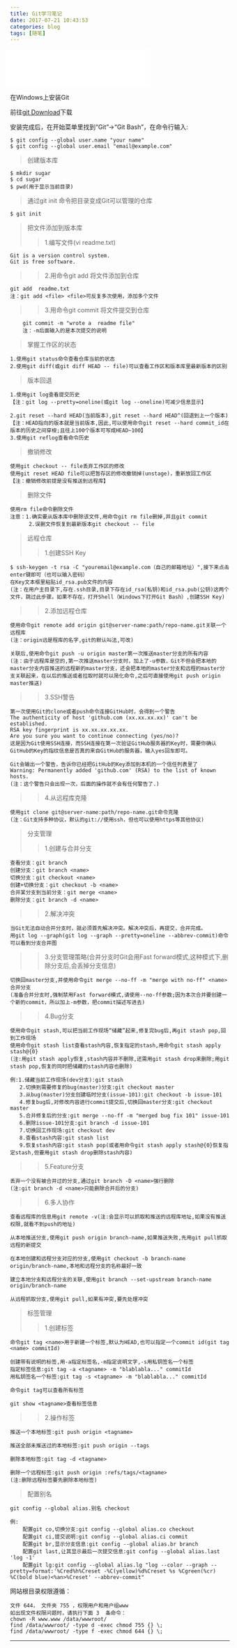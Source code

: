 ```yaml
---
title: Git学习笔记
date: 2017-07-21 10:43:53
categories: blog 
tags: [随笔]
---
```


<iframe frameborder="no" border="0" marginwidth="0" marginheight="0" width=330 height=86 src="//music.163.com/outchain/player?type=1&id=34012&auto=1&height=66" style="margin-left: -10px;"></iframe>

在Windows上安装Git

前往[git Download](https://git-for-windows.github.io/)下载
 
安装完成后，在开始菜单里找到“Git”->“Git Bash”，在命令行输入:

```
$ git config --global user.name "your name"
$ git config --global user.email "email@example.com"
```
<!--more-->
>创建版本库
>
    $ mkdir sugar
    $ cd sugar
    $ pwd(用于显示当前目录)
>通过git init 命令把目录变成Git可以管理的仓库
>
    $ git init

>把文件添加到版本库
>>1.编写文件(vi  readme.txt)
>
    Git is a version control system.
    Git is free software.
>>2.用命令git add <file>将文件添加到仓库
>
    git add  readme.txt
    注：git add <file> <file>可反复多次使用，添加多个文件
>>3.用命令git commit 将文件提交到仓库
>
```
    git commit -m "wrote a  readme file"
    注：-m后面输入的是本次提交的说明
```


>掌握工作区的状态
>
    1.使用git status命令查看仓库当前的状态
    2.使用git diff(或git diff HEAD -- file)可以查看工作区和版本库里最新版本的区别

>版本回退
>
    1.使用git log查看提交历史
    【注：git log --pretty=oneline(或git log --oneline)可减少信息显示】
>
    2.git reset --hard HEAD(当前版本),git reset --hard HEAD^(回退到上一个版本)
    【注：HEAD指向的版本就是当前版本,因此,可以使用命令git reset --hard commit_id在版本的历史之间穿梭;且往上100个版本可写成HEAD~100】
    3.使用git reflog查看命令历史

>撤销修改
>
    使用git checkout -- file丢弃工作区的修改
    使用git reset HEAD file可以把暂存区的修改撤销掉(unstage)，重新放回工作区
    【注：撤销修改前提是没有推送到远程库】

>删除文件
>
    使用rm file命令删除文件
    注意：1.确实要从版本库中删除该文件,用命令git rm file删掉,并且git commit
          2.误删文件恢复到最新版本git checkout -- file


>远程仓库
>>1.创建SSH Key
>
    $ ssh-keygen -t rsa -C "youremail@example.com（自己的邮箱地址）",接下来点击enter键即可（也可以输入密码）
    在Key文本框里粘贴id_rsa.pub文件的内容
    (注：在用户主目录下,存在.ssh目录,目录下存在id_rsa(私钥)和id_rsa.pub(公钥)这两个文件，跳过此步骤。如果不存在，打开Shell（Windows下打开Git Bash）,创建SSH Key)
>>2.添加远程仓库
>
    使用命令git remote add origin git@server-name:path/repo-name.git关联一个远程库
    (注：origin远是程库的名字,git的默认叫法,可改)
>
    关联后,使用命令git push -u origin master第一次推送master分支的所有内容
    (注：由于远程库是空的,第一次推送master分支时，加上了-u参数，Git不但会把本地的master分支内容推送的远程新的master分支，还会把本地的master分支和远程的master分支关联起来，在以后的推送或者拉取时就可以简化命令,之后可直接使用git push origin master推送)
>>3.SSH警告
>
    第一次使用Git的clone或者push命令连接GitHub时，会得到一个警告
    The authenticity of host 'github.com (xx.xx.xx.xx)' can't be established.
    RSA key fingerprint is xx.xx.xx.xx.xx.
    Are you sure you want to continue connecting (yes/no)?
    这是因为Git使用SSH连接，而SSH连接在第一次验证GitHub服务器的Key时，需要你确认GitHub的Key的指纹信息是否真的来自GitHub的服务器，输入yes回车即可。
>
    Git会输出一个警告，告诉你已经把GitHub的Key添加到本机的一个信任列表里了
    Warning: Permanently added 'github.com' (RSA) to the list of known hosts.
    (注：这个警告只会出现一次，后面的操作就不会有任何警告了.)
>>4.从远程库克隆
>
    使用git clone git@server-name:path/repo-name.git命令克隆
    (注：Git支持多种协议，默认的git://使用ssh，但也可以使用https等其他协议)



>分支管理
>>1.创建与合并分支
>
    查看分支：git branch
    创建分支：git branch <name>
    切换分支：git checkout <name>
    创建+切换分支：git checkout -b <name>
    合并某分支到当前分支：git merge <name>
    删除分支：git branch -d <name>
    
>>2.解决冲突
>
    当Git无法自动合并分支时，就必须首先解决冲突。解决冲突后，再提交，合并完成。
    用git log --graph(git log --graph --pretty=oneline --abbrev-commit)命令可以看到分支合并图

>>3.分支管理策略(合并分支时Git会用Fast forward模式,这种模式下,删除分支后,会丢掉分支信息)
>
    切换回master分支,并使用命令git merge --no-ff -m "merge with no-ff" <name>合并分支
    (准备合并分支时,强制禁用Fast forward模式,请使用--no-ff参数;因为本次合并要创建一个新的commit，所以加上-m参数，把commit描述写进去)

>>4.Bug分支
>
    使用命令git stash,可以把当前工作现场“储藏”起来,修复完bug后,再git stash pop,回到工作现场
    使用命令git stash list查看stash内容,恢复指定的stash,用命令git stash apply stash@{0}
    (注:用git stash apply恢复,stash内容并不删除,还需用git stash drop来删除;用git stash pop,恢复的同时把储藏的stash内容也删除)
>
    例:1.储藏当前工作现场(dev分支):git stash
       2.切换到需要修复的bug(master)分支:git checkout master
       3.从bug(master)分支创建临时分支(issue-101):git checkout -b issue-101
       4.修复bug后,对修改内容进行commit提交后,切换回master分支:git checkout master
       5.合并修复后的分支:git merge --no-ff -m "merged bug fix 101" issue-101
       6.删除issue-101分支:git branch -d issue-101
       7.切换回工作现场:git checkout dev
       8.查看stash内容:git stash list
       9.恢复stash内容:git stash pop(或者用命令git stash apply stash@{0}恢复指定stash,但要用git stash drop删除stash内容)

>>5.Feature分支
>   
    丢弃一个没有被合并过的分支,通过git branch -D <name>强行删除
    (注:git branch -d <name>只能删除合并后的分支)

>>6.多人协作
>
    查看远程库的信息用git remote -v(注:会显示可以抓取和推送的远程库地址,如果没有推送权限,就看不到push的地址)
>
    从本地推送分支,使用git push origin branch-name,如果推送失败,先用git pull抓取远程的新提交
>
    在本地创建和远程分支对应的分支,使用git checkout -b branch-name origin/branch-name,本地和远程分支的名称最好一致
>
    建立本地分支和远程分支的关联,使用git branch --set-upstream branch-name origin/branch-name
>
    从远程抓取分支,使用git pull,如果有冲突,要先处理冲突
    

>标签管理
>>1.创建标签
>
	命令git tag <name>用于新建一个标签,默认为HEAD,也可以指定一个commit id(git tag <name> commitId)
>
	创建带有说明的标签,用-a指定标签名,-m指定说明文字,-s用私钥签名一个标签
	指定标签信息:git tag -a <tagname> -m "blablabla..." commitId
	用私钥签名一个标签:git tag -s <tagname> -m "blablabla..." commitId
>
	命令git tag可以查看所有标签
>
	git show <tagname>查看标签信息

>>2.操作标签
>
	推送一个本地标签:git push origin <tagname>
>
	推送全部未推送过的本地标签:git push origin --tags
>
	删除本地标签:git tag -d <tagname>
>
	删除一个远程标签:git push origin :refs/tags/<tagname>
	(注:删除远程标签要先删除本地标签)

>配置别名
>
	git config --global alias.别名 checkout
>
	例:
		配置git co,切换分支:git config --global alias.co checkout
		配置git ci,提交说明:git config --global alias.ci commit
		配置git br,显示分支信息:git config --global alias.br branch
		配置git last,让其显示最后一次提交信息:git config --global alias.last 'log -1'
	    配置git lg:git config --global alias.lg "log --color --graph --pretty=format:'%Cred%h%Creset -%C(yellow)%d%Creset %s %Cgreen(%cr) %C(bold blue)<%an>%Creset' --abbrev-commit"


网站根目录权限遵循：
>
    文件 644， 文件夹 755 ，权限用户和用户组www 
    如出现文件权限问题时，请执行下面 3  条命令：
    chown -R www.www /data/wwwroot/
    find /data/wwwroot/ -type d -exec chmod 755 {} \;
    find /data/wwwroot/ -type f -exec chmod 644 {} \;
<!--more-->
---

